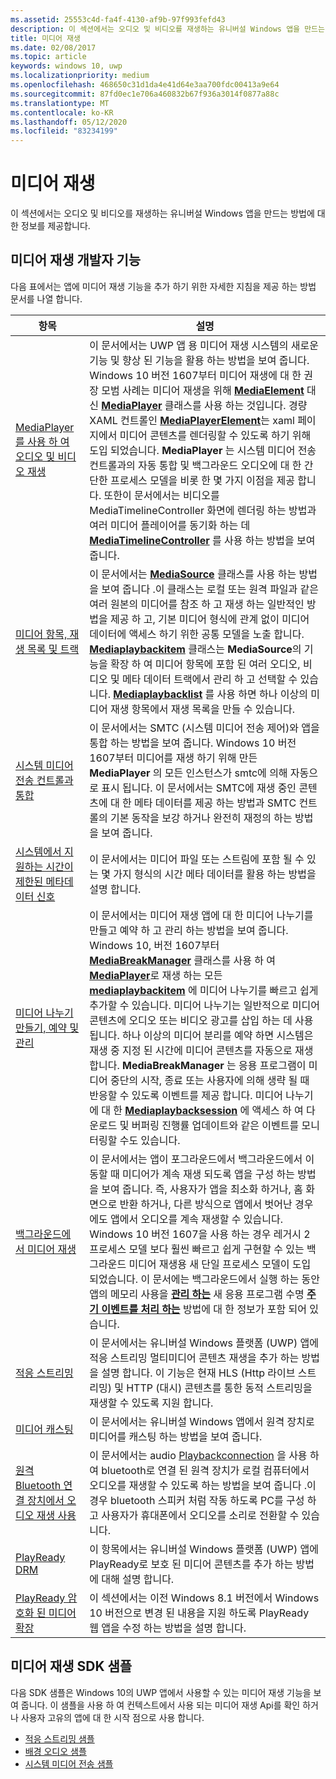 ```yaml
---
ms.assetid: 25553c4d-fa4f-4130-af9b-97f993fefd43
description: 이 섹션에서는 오디오 및 비디오를 재생하는 유니버설 Windows 앱을 만드는 방법에 대한 정보를 제공합니다.
title: 미디어 재생
ms.date: 02/08/2017
ms.topic: article
keywords: windows 10, uwp
ms.localizationpriority: medium
ms.openlocfilehash: 468650c31d1da4e41d64e3aa700fdc00413a9e64
ms.sourcegitcommit: 87fd0ec1e706a460832b67f936a3014f0877a88c
ms.translationtype: MT
ms.contentlocale: ko-KR
ms.lasthandoff: 05/12/2020
ms.locfileid: "83234199"
---
```

# <a name="media-playback"></a>미디어 재생


이 섹션에서는 오디오 및 비디오를 재생하는 유니버설 Windows 앱을 만드는 방법에 대한 정보를 제공합니다. 

## <a name="media-playback-developer-features"></a>미디어 재생 개발자 기능

다음 표에서는 앱에 미디어 재생 기능을 추가 하기 위한 자세한 지침을 제공 하는 방법 문서를 나열 합니다.
 
| 항목                                                                                             | 설명                                                                                                                                                                                                                                                                                    |
|---------------------------------------------------------------------------------------------------|------------------------------------------------------------------------------------------------------------------------------------------------------------------------------------------------------------------------------------------------------------------------------------------------|
| [MediaPlayer를 사용 하 여 오디오 및 비디오 재생](play-audio-and-video-with-mediaplayer.md) | 이 문서에서는 UWP 앱 용 미디어 재생 시스템의 새로운 기능 및 향상 된 기능을 활용 하는 방법을 보여 줍니다. Windows 10 버전 1607부터 미디어 재생에 대 한 권장 모범 사례는 미디어 재생을 위해 [**MediaElement**](https://docs.microsoft.com/uwp/api/Windows.UI.Xaml.Controls.MediaElement) 대신 [**MediaPlayer**](https://docs.microsoft.com/uwp/api/Windows.Media.Playback.MediaPlayer) 클래스를 사용 하는 것입니다. 경량 XAML 컨트롤인 [**MediaPlayerElement**](https://docs.microsoft.com/uwp/api/Windows.UI.Xaml.Controls.MediaPlayerElement)는 xaml 페이지에서 미디어 콘텐츠를 렌더링할 수 있도록 하기 위해 도입 되었습니다. **MediaPlayer** 는 시스템 미디어 전송 컨트롤과의 자동 통합 및 백그라운드 오디오에 대 한 간단한 프로세스 모델을 비롯 한 몇 가지 이점을 제공 합니다. 또한이 문서에서는 비디오를 MediaTimelineController 화면에 렌더링 하는 방법과 여러 미디어 플레이어를 동기화 하는 데 [**MediaTimelineController**](https://docs.microsoft.com/uwp/api/Windows.Media.MediaTimelineController) 를 사용 하는 방법을 보여 줍니다.                                                                                                          |
| [미디어 항목, 재생 목록 및 트랙](media-playback-with-mediasource.md)                         | 이 문서에서는 [**MediaSource**](https://docs.microsoft.com/uwp/api/Windows.Media.Core.MediaSource) 클래스를 사용 하는 방법을 보여 줍니다 .이 클래스는 로컬 또는 원격 파일과 같은 여러 원본의 미디어를 참조 하 고 재생 하는 일반적인 방법을 제공 하 고, 기본 미디어 형식에 관계 없이 미디어 데이터에 액세스 하기 위한 공통 모델을 노출 합니다. [**Mediaplaybackitem**](https://docs.microsoft.com/uwp/api/Windows.Media.Playback.MediaPlaybackItem) 클래스는 **MediaSource**의 기능을 확장 하 여 미디어 항목에 포함 된 여러 오디오, 비디오 및 메타 데이터 트랙에서 관리 하 고 선택할 수 있습니다. [**Mediaplaybacklist**](https://docs.microsoft.com/uwp/api/Windows.Media.Playback.MediaPlaybackList) 를 사용 하면 하나 이상의 미디어 재생 항목에서 재생 목록을 만들 수 있습니다.                                                                                                               |
| [시스템 미디어 전송 컨트롤과 통합](integrate-with-systemmediatransportcontrols.md)                               | 이 문서에서는 SMTC (시스템 미디어 전송 제어)와 앱을 통합 하는 방법을 보여 줍니다. Windows 10 버전 1607부터 미디어를 재생 하기 위해 만든 **MediaPlayer** 의 모든 인스턴스가 smtc에 의해 자동으로 표시 됩니다. 이 문서에서는 SMTC에 재생 중인 콘텐츠에 대 한 메타 데이터를 제공 하는 방법과 SMTC 컨트롤의 기본 동작을 보강 하거나 완전히 재정의 하는 방법을 보여 줍니다.                                   |
| [시스템에서 지원하는 시간이 제한된 메타데이터 신호](system-supported-metadata-cues.md)                               | 이 문서에서는 미디어 파일 또는 스트림에 포함 될 수 있는 몇 가지 형식의 시간 메타 데이터를 활용 하는 방법을 설명 합니다.                                   |
| [미디어 나누기 만들기, 예약 및 관리](create-schedule-and-manage-media-breaks.md)                                                                             | 이 문서에서는 미디어 재생 앱에 대 한 미디어 나누기를 만들고 예약 하 고 관리 하는 방법을 보여 줍니다. Windows 10, 버전 1607부터 [**MediaBreakManager**](https://docs.microsoft.com/uwp/api/Windows.Media.Playback.MediaBreakManager) 클래스를 사용 하 여 [**MediaPlayer**](https://docs.microsoft.com/uwp/api/Windows.Media.Playback.MediaPlayer)로 재생 하는 모든 [**mediaplaybackitem**](https://docs.microsoft.com/uwp/api/Windows.Media.Playback.MediaPlaybackItem) 에 미디어 나누기를 빠르고 쉽게 추가할 수 있습니다. 미디어 나누기는 일반적으로 미디어 콘텐츠에 오디오 또는 비디오 광고를 삽입 하는 데 사용 됩니다. 하나 이상의 미디어 분리를 예약 하면 시스템은 재생 중 지정 된 시간에 미디어 콘텐츠를 자동으로 재생 합니다. **MediaBreakManager** 는 응용 프로그램이 미디어 중단의 시작, 종료 또는 사용자에 의해 생략 될 때 반응할 수 있도록 이벤트를 제공 합니다. 미디어 나누기에 대 한 [**Mediaplaybacksession**](https://docs.microsoft.com/uwp/api/Windows.Media.Playback.MediaPlaybackSession) 에 액세스 하 여 다운로드 및 버퍼링 진행률 업데이트와 같은 이벤트를 모니터링할 수도 있습니다.                                                                                                                     |
| [백그라운드에서 미디어 재생](background-audio.md)                                                                             | 이 문서에서는 앱이 포그라운드에서 백그라운드에서 이동할 때 미디어가 계속 재생 되도록 앱을 구성 하는 방법을 보여 줍니다. 즉, 사용자가 앱을 최소화 하거나, 홈 화면으로 반환 하거나, 다른 방식으로 앱에서 벗어난 경우에도 앱에서 오디오를 계속 재생할 수 있습니다. Windows 10 버전 1607을 사용 하는 경우 레거시 2 프로세스 모델 보다 훨씬 빠르고 쉽게 구현할 수 있는 백그라운드 미디어 재생용 새 단일 프로세스 모델이 도입 되었습니다. 이 문서에는 백그라운드에서 실행 하는 동안 앱의 메모리 사용을 [**관리 하는**](https://docs.microsoft.com/uwp/api/windows.applicationmodel.core.coreapplication.leavingbackground) 새 응용 프로그램 수명 [**주기 이벤트를 처리 하는**](https://docs.microsoft.com/uwp/api/windows.applicationmodel.core.coreapplication.enteredbackground) 방법에 대 한 정보가 포함 되어 있습니다.                                                                                                                    |
| [적응 스트리밍](adaptive-streaming.md)                                                       | 이 문서에서는 유니버설 Windows 플랫폼 (UWP) 앱에 적응 스트리밍 멀티미디어 콘텐츠 재생을 추가 하는 방법을 설명 합니다. 이 기능은 현재 HLS (Http 라이브 스트리밍) 및 HTTP (대시) 콘텐츠를 통한 동적 스트리밍을 재생할 수 있도록 지원 합니다.                                          |
| [미디어 캐스팅](media-casting.md)                                                                 | 이 문서에서는 유니버설 Windows 앱에서 원격 장치로 미디어를 캐스팅 하는 방법을 보여 줍니다.                                                                                                                                                                                                       |
| [원격 Bluetooth 연결 장치에서 오디오 재생 사용](enable-remote-audio-playback.md)                                                                 | 이 문서에서는 audio [Playbackconnection](/uwp/api/windows.media.audio.audioplaybackconnection) 을 사용 하 여 bluetooth로 연결 된 원격 장치가 로컬 컴퓨터에서 오디오를 재생할 수 있도록 하는 방법을 보여 줍니다 .이 경우 bluetooth 스피커 처럼 작동 하도록 PC를 구성 하 고 사용자가 휴대폰에서 오디오를 소리로 전환할 수 있습니다.                                                                                                                                                                                                       |
| [PlayReady DRM](playready-client-sdk.md)                                                          | 이 항목에서는 유니버설 Windows 플랫폼 (UWP) 앱에 PlayReady로 보호 된 미디어 콘텐츠를 추가 하는 방법에 대해 설명 합니다.                                                                                                                                                                                |
| [PlayReady 암호화 된 미디어 확장](playready-encrypted-media-extension.md)                     | 이 섹션에서는 이전 Windows 8.1 버전에서 Windows 10 버전으로 변경 된 내용을 지원 하도록 PlayReady 웹 앱을 수정 하는 방법을 설명 합니다.                                                                                                                                       |





## <a name="media-playback-sdk-samples"></a>미디어 재생 SDK 샘플

다음 SDK 샘플은 Windows 10의 UWP 앱에서 사용할 수 있는 미디어 재생 기능을 보여 줍니다. 이 샘플을 사용 하 여 컨텍스트에서 사용 되는 미디어 재생 Api를 확인 하거나 사용자 고유의 앱에 대 한 시작 점으로 사용 합니다.

* [적응 스트리밍 샘플](https://github.com/Microsoft/Windows-universal-samples/tree/dev/Samples/AdaptiveStreaming)
* [배경 오디오 샘플](https://github.com/Microsoft/Windows-universal-samples/tree/master/Samples/BackgroundMediaPlayback)
* [시스템 미디어 전송 샘플](https://github.com/Microsoft/Windows-universal-samples/tree/dev/Samples/SystemMediaTransportControls)                                                                                               
 




